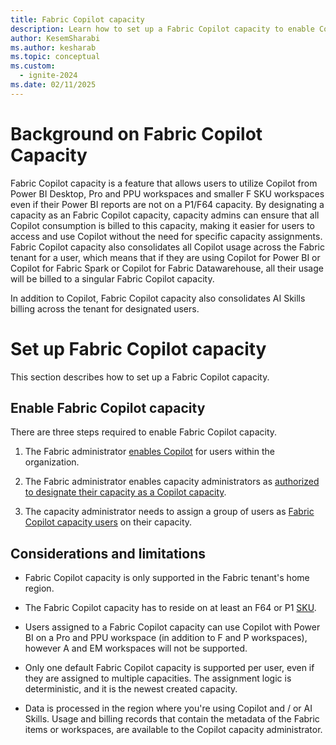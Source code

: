 ```yaml
---
title: Fabric Copilot capacity
description: Learn how to set up a Fabric Copilot capacity to enable Copilot adoption
author: KesemSharabi
ms.author: kesharab
ms.topic: conceptual
ms.custom:
  - ignite-2024
ms.date: 02/11/2025
---
```


# Background on Fabric Copilot Capacity

Fabric Copilot capacity is a feature that allows users to utilize Copilot from Power BI Desktop, Pro and PPU workspaces and smaller F SKU workspaces even if their Power BI reports are not on a P1/F64 capacity. By designating a capacity as an Fabric Copilot capacity, capacity admins can ensure that all Copilot consumption is billed to this capacity, making it easier for users to access and use Copilot without the need for specific capacity assignments. Fabric Copilot capacity also consolidates all Copilot usage across the Fabric tenant for a user, which means that if they are using Copilot for Power BI or Copilot for Fabric Spark or Copilot for Fabric Datawarehouse, all their usage will be billed to a singular Fabric Copilot capacity. 

In addition to Copilot, Fabric Copilot capacity also consolidates AI Skills billing across the tenant for designated users.

# Set up Fabric Copilot capacity

This section describes how to set up a Fabric Copilot capacity.

## Enable Fabric Copilot capacity

There are three steps required to enable Fabric Copilot capacity.

1. The Fabric administrator [enables Copilot](../admin/service-admin-portal-copilot.md) for users within the organization.

2. The Fabric administrator enables capacity administrators as [authorized to designate their capacity as a Copilot capacity](../admin/service-admin-portal-copilot.md).

3. The capacity administrator needs to assign a group of users as [Fabric Copilot capacity users](../admin/capacity-settings.md) on their capacity.

## Considerations and limitations

* Fabric Copilot capacity is only supported in the Fabric tenant's home region.

* The Fabric Copilot capacity has to reside on at least an F64 or P1 [SKU](licenses.md#capacity).

* Users assigned to a Fabric Copilot capacity can use Copilot with Power BI on a Pro and PPU workspace (in addition to F and P workspaces), however A and EM workspaces will not be supported.

* Only one default Fabric Copilot capacity is supported per user, even if they are assigned to multiple capacities. The assignment logic is deterministic, and it is the newest created capacity.

* Data is processed in the region where you're using Copilot and / or AI Skills. Usage and billing records that contain the metadata of the Fabric items or workspaces, are available to the Copilot capacity administrator.
